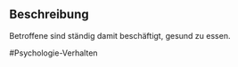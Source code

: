 ## Beschreibung
Betroffene sind ständig damit beschäftigt, gesund zu essen.

#Psychologie-Verhalten 
